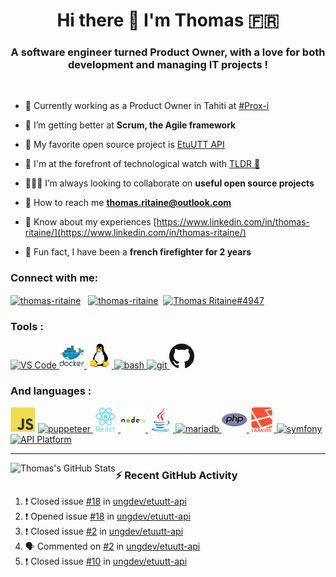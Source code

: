 <h1 align="center">Hi there 👋 I'm Thomas 🇫🇷</h1>
<h3 align="center">A software engineer turned Product Owner, with a love for both development and managing IT projects !</h3>

<br />

- 👔 Currently working as a Product Owner in Tahiti at [#Prox-i](https://www.prox-i.pf/)

- 🌱 I’m getting better at **Scrum, the Agile framework**

- 🤝 My favorite open source project is [EtuUTT API](https://github.com/ungdev/etuutt-api/)

- 👀 I'm at the forefront of technological watch with [TLDR 📰](https://tldr.tech/)

- 🧑‍🤝‍🧑 I’m always looking to collaborate on **useful open source projects**

- 📧 How to reach me **thomas.ritaine@outlook.com**

- 📄 Know about my experiences [https://www.linkedin.com/in/thomas-ritaine/](https://www.linkedin.com/in/thomas-ritaine/)

- 🐣 Fun fact, I have been a **french firefighter for 2 years**

<h3 align="left">Connect with me:</h3>
<p align="left">
<a href="mailto:thomas.ritaine@outlook.com" target="blank"><img align="center" src="https://static.vecteezy.com/system/resources/previews/009/973/213/original/email-and-mail-icon-sign-symbol-design-free-png.png" alt="thomas-ritaine" height="40" width="40" /></a>&nbsp;&nbsp;
<a href="https://linkedin.com/in/thomas-ritaine" target="blank"><img align="center" src="https://raw.githubusercontent.com/rahuldkjain/github-profile-readme-generator/master/src/images/icons/Social/linked-in-alt.svg" alt="thomas-ritaine" height="40" width="40" /></a>&nbsp;
<a href="https://discord.gg/Thomas Ritaine#4947" target="blank"><img align="center" src="https://raw.githubusercontent.com/rahuldkjain/github-profile-readme-generator/master/src/images/icons/Social/discord.svg" alt="Thomas Ritaine#4947" height="40" width="40" /></a>
</p>

<h3 align="left">Tools :</h3>
<p align="left">
    <a href="https://code.visualstudio.com/" target="_blank" rel="noreferrer"> <img src="https://upload.wikimedia.org/wikipedia/commons/thumb/9/9a/Visual_Studio_Code_1.35_icon.svg/2048px-Visual_Studio_Code_1.35_icon.svg.png" alt="VS Code" width="40" height="40" /> </a>
    <a href="https://www.docker.com/" target="_blank" rel="noreferrer"> <img src="https://raw.githubusercontent.com/devicons/devicon/master/icons/docker/docker-original-wordmark.svg" alt="docker" width="40" height="40" /> </a>
    <a href="https://www.linux.org/" target="_blank" rel="noreferrer"> <img src="https://raw.githubusercontent.com/devicons/devicon/master/icons/linux/linux-original.svg" alt="linux" width="40" height="40" /> </a>
    <a href="https://www.gnu.org/software/bash/" target="_blank" rel="noreferrer"> <img src="https://www.vectorlogo.zone/logos/gnu_bash/gnu_bash-icon.svg" alt="bash" width="40" height="40" /> </a>
    <a href="https://git-scm.com/" target="_blank" rel="noreferrer"> <img src="https://www.vectorlogo.zone/logos/git-scm/git-scm-icon.svg" alt="git" width="40" height="40" /> </a>
    <a href="https://github.com/" target="_blank" rel="noreferrer"> <img src="https://raw.githubusercontent.com/github/explore/78df643247d429f6cc873026c0622819ad797942/topics/github/github.png" alt="GitHub" width="40" height="40" /> </a>
</p>

<h3 align="left">And languages :</h3>
<p align="left">
    <a href="https://developer.mozilla.org/en-US/docs/Web/JavaScript" target="_blank" rel="noreferrer"><img src="https://raw.githubusercontent.com/devicons/devicon/master/icons/javascript/javascript-original.svg" alt="javascript" width="40" height="40" /></a>
    <a href="https://github.com/puppeteer/puppeteer" target="_blank" rel="noreferrer"> <img src="https://www.vectorlogo.zone/logos/pptrdev/pptrdev-official.svg" alt="puppeteer" width="40" height="40" /> </a>
    <a href="https://reactjs.org/" target="_blank" rel="noreferrer"> <img src="https://raw.githubusercontent.com/devicons/devicon/master/icons/react/react-original-wordmark.svg" alt="react" width="40" height="40" /> </a>
    <a href="https://nodejs.org" target="_blank" rel="noreferrer"> <img src="https://raw.githubusercontent.com/devicons/devicon/master/icons/nodejs/nodejs-original-wordmark.svg" alt="nodejs" width="40" height="40" /> </a>
    <a href="https://www.java.com" target="_blank" rel="noreferrer"> <img src="https://raw.githubusercontent.com/devicons/devicon/master/icons/java/java-original.svg" alt="java" width="40" height="40" /> </a>
    <a href="https://mariadb.org/" target="_blank" rel="noreferrer"> <img src="https://www.vectorlogo.zone/logos/mariadb/mariadb-icon.svg" alt="mariadb" width="40" height="40" /> </a>
    <a href="https://www.php.net" target="_blank" rel="noreferrer"> <img src="https://raw.githubusercontent.com/devicons/devicon/master/icons/php/php-original.svg" alt="php" width="40" height="40" /> </a>
    <a href="https://laravel.com/" target="_blank" rel="noreferrer"> <img src="https://raw.githubusercontent.com/devicons/devicon/master/icons/laravel/laravel-plain-wordmark.svg" alt="laravel" width="40" height="40" /> </a>
    <a href="https://symfony.com" target="_blank" rel="noreferrer"> <img src="https://symfony.com/logos/symfony_black_03.svg" alt="symfony" width="40" height="40" /> </a>
    <a href="https://api-platform.com/" target="_blank" rel="noreferrer"> <img src="https://api-platform.com/static/74e20e175f4d908bbc0f1e2af28d3d66/Logo_Circle%20webby%20blue.svg" alt="API Platform" width="40" height="40" /> </a>
</p>



---

<img align="left" alt="Thomas's GitHub Stats" src="https://github-readme-stats.vercel.app/api?username=thomasritaine&show_icons=true&hide_border=true" />

### ⚡ Recent GitHub Activity
<!--START_SECTION:activity-->
1. ❗️ Closed issue [#18](https://github.com/ungdev/etuutt-api/issues/18) in [ungdev/etuutt-api](https://github.com/ungdev/etuutt-api)
2. ❗️ Opened issue [#18](https://github.com/ungdev/etuutt-api/issues/18) in [ungdev/etuutt-api](https://github.com/ungdev/etuutt-api)
3. ❗️ Closed issue [#2](https://github.com/ungdev/etuutt-api/issues/2) in [ungdev/etuutt-api](https://github.com/ungdev/etuutt-api)
4. 🗣 Commented on [#2](https://github.com/ungdev/etuutt-api/issues/2) in [ungdev/etuutt-api](https://github.com/ungdev/etuutt-api)
5. ❗️ Closed issue [#10](https://github.com/ungdev/etuutt-api/issues/10) in [ungdev/etuutt-api](https://github.com/ungdev/etuutt-api)
<!--END_SECTION:activity-->
